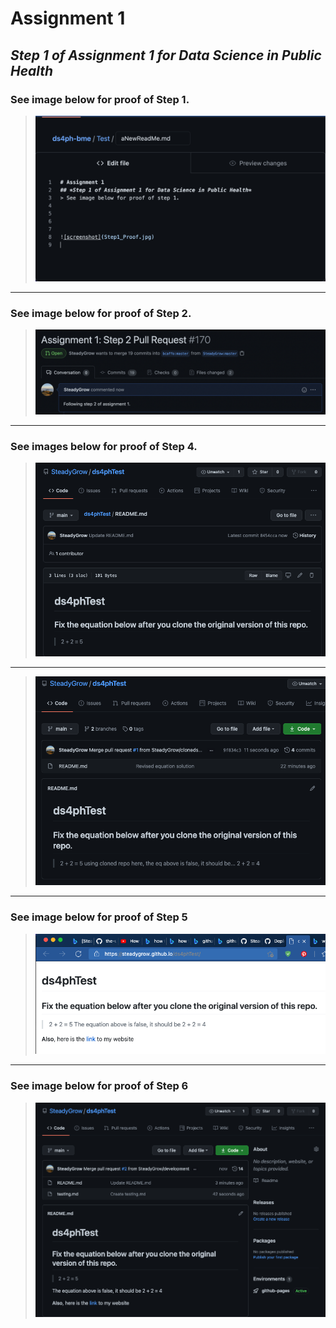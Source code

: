 # Assignment 1
## *Step 1 of Assignment 1 for Data Science in Public Health*

### See image below for proof of Step 1.




> ![screenshot](Step1_Proof.jpg) 

__________________________________________________
### See image below for proof of Step 2.




> ![screenshot2](Step2_Proof.jpg)

__________________________________________________
###  See images below for proof of Step 4.




> ![screenshot3](Step4a_Proof.jpg)

- - - - - - - - - - - - - - - - - - - - - - - - - 


> ![screenshot4](Step4b_Proof.jpg)

_________________________________________________
### See image below for proof of Step 5

> ![screenshot5](Step5_Proof.jpg)

_________________________________________________
### See image below for proof of Step 6

> ![screenshot6](step6_proof.jpg)
